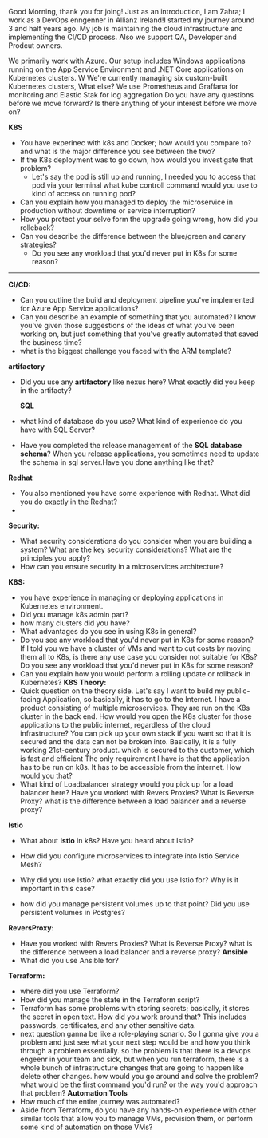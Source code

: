 Good Morning, thank you for joing! Just as an introduction, I am Zahra; I work as a DevOps enngenner in Allianz Ireland!I started my journey around 3 and half years ago.
My job is maintaining the cloud infrastructure and implementing the CI/CD process. 
Also we  support QA, Developer and Prodcut owners.

We primarily work with Azure. Our setup includes Windows applications running on the App Service Environment and .NET Core applications on Kubernetes clusters. W
We're currently managing six custom-built Kubernetes clusters, What else? We use Prometheus and Graffana for monitoring and Elastic Stak for log aggregation
Do you have any questions before we move forward? Is there anything of your interest before we move on?



**K8S**

- You have experinec with k8s and Docker; how would you compare to? and what is the major difference you see between the two?
- If the K8s deployment was to go down, how would you investigate that problem?
  - Let's say the pod is still up and running, I needed you to access that pod via your terminal what kube controll command would you use to kind of access on running pod?
- Can you explain how you managed to deploy the microservice in production without downtime or service interruption?
 - How you protect your selve form the upgrade going wrong, how did you rolleback? 
- Can you describe the difference between the blue/green and canary strategies?
   - Do you see any workload that you'd never put in K8s for some reason? 


------------------

**CI/CD:**
- Can you outline the build and deployment pipeline you've implemented for Azure App Service applications?
- Can you describe an example of something that you automated? I know you've given those suggestions of the ideas of what you've been working on, but just something that you've greatly automated that saved the business time?
- what is the biggest challenge you faced with the ARM template?
  
**artifactory**
- Did you use any **artifactory** like nexus here? What exactly did you keep in the artifacty?

  **SQL**
- what kind of database do you use? What kind of experience do you have with SQL Server?
- Have you completed the release management of the **SQL database schema**? When you release applications, you sometimes need to update the schema in sql server.Have you done anything like that?

**Redhat**
- You also mentioned you have some experience with Redhat. What did you do exactly in the Redhat?
- 
**Security:**

 - What security considerations do you consider when you are building a system? What are the key security considerations? What are the principles you apply?
 - How can you ensure security in a microservices architecture?

**K8S:**
- you have experience in managing or deploying applications in Kubernetes environment.
- Did you manage k8s admin part?
 - how many clusters did you have?
- What advantages do you see in using K8s in general?
- Do you see any workload that you'd never put in K8s for some reason? If I told you we have a cluster of VMs and want to cut costs by moving them all to K8s, is there any use case you consider not suitable for K8s?Do you see any workload that you'd never put in K8s for some reason?
- Can you explain how you would perform a rolling update or rollback in Kubernetes?
**K8S Theory:**
- Quick question on the theory side. Let's say I want to build my public-facing Application, so basically, it has to go to the Internet. I have a product consisting of multiple microservices. They are run on the K8s cluster in the back end. How would you open the K8s cluster for those applications to the public internet, regardless of the cloud infrastructure? You can pick up your own stack if you want so that it is secured and the data can not be broken into. Basically, it is a fully working 21st-century product. which is secured to the customer, which is fast and efficient
  The only requirement I have is that the application has to be run on k8s. It has to be accessible from the internet. How would you that?
- What kind of Loadbalancer strategy would you pick up for a load balancer here? Have you worked with Revers Proxies? What is Reverse Proxy? what is the difference between a load balancer and a reverse proxy?

**Istio**
 - What about **Istio** in k8s? Have you heard about Istio?
- How did you configure microservices to integrate into Istio Service Mesh?
- Why did you use Istio? what exactly did you use Istio for? Why is it important in this case?

- how did you manage persistent volumes up to that point? Did you use persistent volumes in Postgres?

**ReversProxy:**
- Have you worked with Revers Proxies? What is Reverse Proxy? what is the difference between a load balancer and a reverse proxy?
**Ansible**
- What did you use Ansible for?

**Terraform:**
- where did you use Terraform?
- How did you manage the state in the Terraform script?
- Terraform has some problems with storing secrets; basically, it stores the secret in open text. How did you work around that? This includes passwords, certificates, and any other sensitive data.
- next question ganna be like a role-playing scnario. So I gonna give you a problem and just see what your next step would be and how you think through a problem essentially. so the problem is that there is a devops engeenr in your team and sick, but when you run terraform, there is a whole bunch of infrastructure changes that are going to happen like delete other changes. how would you go around and solve the problem? what would be the first command you'd run? or the way you'd approach that problem?
**Automation Tools**
- How much of the entire journey was automated?
- Aside from Terraform, do you have any hands-on experience with other similar tools that allow you to manage VMs, provision them, or perform some kind of automation on those VMs?

